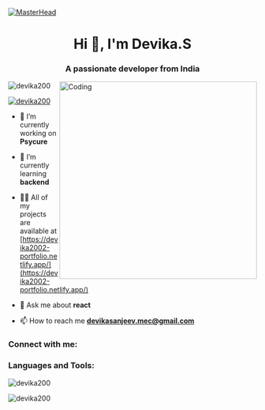 [![MasterHead](https://user-images.githubusercontent.com/90236635/232446433-d5540fa2-fe28-4bb8-b929-cdb51fe61336.gif)](https://rishavchanda.io)

<h1 align="center">Hi 👋, I'm Devika.S</h1>
<h3 align="center">A passionate developer from India</h3>

<img align="right" alt="Coding" width="400" src="https://camo.githubusercontent.com/3753b18a8c7b146e3e7b6d587ee6f72feb44ca788524c36a088659e180ef9c42/68747470733a2f2f63646e612e61727473746174696f6e2e636f6d2f702f6173736574732f696d616765732f696d616765732f3034322f3633312f3238362f6f726967696e616c2f627279616e2d726f6472696775657a2d62656c6368696269612d312d726967687473706565642e6769663f31363335303337353632" >

<p align="left"> 
  <img src="https://komarev.com/ghpvc/?username=devika200&label=Profile%20views&color=0e75b6&style=flat" alt="devika200" /> 
</p>

<p align="left"> 
  <a href="https://github.com/ryo-ma/github-profile-trophy">
    <img src="https://github-profile-trophy.vercel.app/?username=devika200" alt="devika200" />
  </a> 
</p>

- 🔭 I’m currently working on **Psycure**

- 🌱 I’m currently learning **backend**

- 👨‍💻 All of my projects are available at [https://devika2002-portfolio.netlify.app/](https://devika2002-portfolio.netlify.app/)

- 💬 Ask me about **react**

- 📫 How to reach me **devikasanjeev.mec@gmail.com**

<h3 align="left">Connect with me:</h3>
<p align="left"></p>

<h3 align="left">Languages and Tools:</h3>
<p align="left"> 
  <!-- Add all the icons here -->
</p>

<p>
  <img align="center" src="https://github-readme-stats.vercel.app/api/top-langs?username=devika200&show_icons=true&locale=en&layout=compact" alt="devika200" />
</p>

<p>
  <img align="center" src="https://github-readme-streak-stats.herokuapp.com/?user=devika200&" alt="devika200" />
</p>

